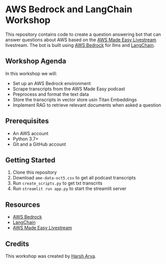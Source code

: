 
# AWS Bedrock and LangChain Workshop

This repository contains code to create a question answering bot that can answer questions about AWS based on the [AWS Made Easy Livestream](https://www.youtube.com/channel/UC-iqkyAw-jFd0RtdRdqzvRQ) livestream. The bot is built using [AWS Bedrock](https://aws.amazon.com/bedrock/) for llms and [LangChain](https://www.langchain.com/).

## Workshop Agenda

In this workshop we will:

- Set up an AWS Bedrock environment 
- Scrape transcripts from the AWS Made Easy podcast
- Preprocess and format the text data
- Store the transcripts in vector store usin Titan Embeddings 
- Implement RAG to retrieve relevant documents when asked a question

## Prerequisites

- An AWS account
- Python 3.7+
- Git and a GitHub account

## Getting Started

1. Clone this repository 
2. Download `ame-data-oct5.csv` to get all podcast transcripts
3. Run `create_scripts.py` to get txt transcrits
4. Run `streamlit run app.py` to start the streamlit server


## Resources

- [AWS Bedrock](https://aws.amazon.com/bedrock/)
- [LangChain](https://www.langchain.com/)
- [AWS Made Easy Livestream](https://www.youtube.com/channel/UC-iqkyAw-jFd0RtdRdqzvRQ)

## Credits

This workshop was created by [Harsh Arya](https://github.com/harsharyacnu).